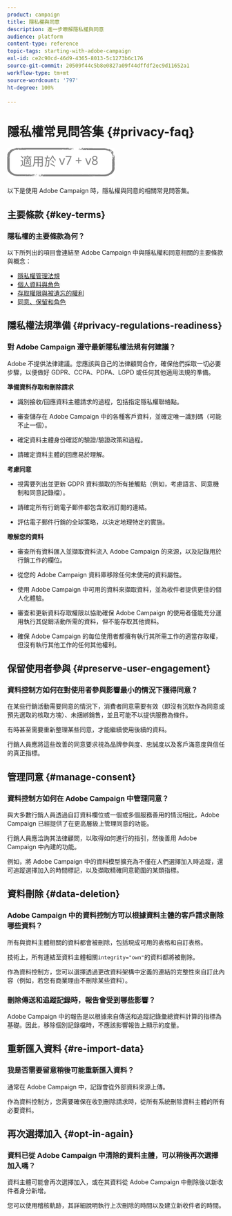```yaml
---
product: campaign
title: 隱私權與同意
description: 進一步瞭解隱私權與同意
audience: platform
content-type: reference
topic-tags: starting-with-adobe-campaign
exl-id: ce2c90cd-46d9-4365-8013-5c1273b6c176
source-git-commit: 20509f44c5b8e0827a09f44dffdf2ec9d11652a1
workflow-type: tm+mt
source-wordcount: '797'
ht-degree: 100%

---
```


# 隱私權常見問答集 {#privacy-faq}

![](../../assets/common.svg)

以下是使用 Adobe Campaign 時，隱私權與同意的相關常見問答集。

## 主要條款 {#key-terms}

### 隱私權的主要條款為何？

以下所列出的項目會連結至 Adobe Campaign 中與隱私權和同意相關的主要條款與概念：

* [隱私權管理法規](../../platform/using/privacy-management.md#privacy-management-regulations)
* [個人資料與角色](../../platform/using/privacy-and-recommendations.md#personal-data)
* [存取權限與被遺忘的權利](../../platform/using/privacy-management.md#right-access-forgotten)
* [同意、保留和角色](../../platform/using/privacy-management.md#consent-retention-roles)

## 隱私權法規準備 {#privacy-regulations-readiness}

### 對 Adobe Campaign 遵守最新隱私權法規有何建議？

Adobe 不提供法律建議。您應該與自己的法律顧問合作，確保他們採取一切必要步驟，以便做好 GDPR、CCPA、PDPA、LGPD 或任何其他適用法規的準備。

**準備資料存取和刪除請求**

* 識別接收/回應資料主體請求的過程，包括指定隱私權聯絡點。

* 審查儲存在 Adobe Campaign 中的各種客戶資料，並確定唯一識別碼（可能不止一個）。

* 確定資料主體身份確認的驗證/驗證政策和過程。

* 請確定資料主體的回應易於理解。

**考慮同意**

* 視需要列出並更新 GDPR 資料擷取的所有接觸點（例如，考慮語言、同意機制和同意記錄檔）。

* 請確定所有行銷電子郵件都包含取消訂閱的連結。

* 評估電子郵件行銷的全球策略，以決定地理特定的實施。

**瞭解您的資料**

* 審查所有資料匯入並擷取資料流入 Adobe Campaign 的來源，以及記錄用於行銷工作的欄位。

* 從您的 Adobe Campaign 資料庫移除任何未使用的資料屬性。

* 使用 Adobe Campaign 中可用的資料來擷取資料，並為收件者提供更佳的個人化體驗。

* 審查和更新資料存取權限以協助確保 Adobe Campaign 的使用者僅能充分運用執行其促銷活動所需的資料，但不能存取其他資料。

* 確保 Adobe Campaign 的每位使用者都擁有執行其所需工作的適當存取權，但沒有執行其他工作的任何其他權利。

## 保留使用者參與 {#preserve-user-engagement}

### 資料控制方如何在對使用者參與影響最小的情況下獲得同意？

在某些行銷活動需要同意的情況下，消費者同意需要有效（即沒有沉默作為同意或預先選取的核取方塊）、未捆綁銷售，並且可能不以提供服務為條件。

有時甚至需要重新整理某些同意，才能繼續使用後續的資料。

行銷人員應將這些改善的同意要求視為品牌參與度、忠誠度以及客戶滿意度與信任的真正指標。

## 管理同意 {#manage-consent}

### 資料控制方如何在 Adobe Campaign 中管理同意？

與大多數行銷人員透過自訂資料欄位或一個或多個服務善用的情況相比，Adobe Campaign 已經提供了在更高層級上管理同意的功能。

行銷人員應洽詢其法律顧問，以取得如何進行的指引，然後善用 Adobe Campaign 中內建的功能。

例如，將 Adobe Campaign 中的資料模型擴充為不僅在人們選擇加入時追蹤，還可追蹤選擇加入的時間標記，以及擷取精確同意範圍的某類指標。

## 資料刪除 {#data-deletion}

### Adobe Campaign 中的資料控制方可以根據資料主體的客戶請求刪除哪些資料？

所有與資料主體相關的資料都會被刪除，包括現成可用的表格和自訂表格。

技術上，所有連結至資料主體相關`integrity="own"`的資料都將被刪除。

作為資料控制方，您可以選擇透過更改資料架構中定義的連結的完整性來自訂此內容（例如，若您有商業理由不刪除某些資料）。

### 刪除傳送和追蹤記錄時，報告會受到哪些影響？

Adobe Campaign 中的報告是以根據來自傳送和追蹤記錄彙總資料計算的指標為基礎。因此，移除個別記錄檔時，不應該影響報告上顯示的度量。

## 重新匯入資料 {#re-import-data}

### 我是否需要留意稍後可能重新匯入資料？

通常在 Adobe Campaign 中，記錄會從外部資料來源上傳。

作為資料控制方，您需要確保在收到刪除請求時，從所有系統刪除資料主體的所有必要資料。

## 再次選擇加入 {#opt-in-again}

### 資料已從 Adobe Campaign 中清除的資料主體，可以稍後再次選擇加入嗎？

資料主體可能會再次選擇加入，或在其資料從 Adobe Campaign 中刪除後以新收件者身分新增。

您可以使用稽核軌跡，其詳細說明執行上次刪除的時間以及建立新收件者的時間。

